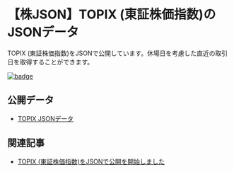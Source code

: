 # 【株JSON】TOPIX (東証株価指数)のJSONデータ

TOPIX (東証株価指数)をJSONで公開しています。休場日を考慮した直近の取引日を取得することができます。

[![badge](https://github.com/umihico/kabu-json-topix/actions/workflows/auto-update.yml/badge.svg)](https://github.com/umihico/kabu-json-topix/actions/workflows/auto-update.yml)

## 公開データ

- [TOPIX JSONデータ](https://d1rrtoo3h22gy6.cloudfront.net/kabu-json-topix/v1/topix.json)

## 関連記事

- [TOPIX (東証株価指数)をJSONで公開を開始しました](https://umihi.co/blog/20240914-kabu-json-topix-release)
